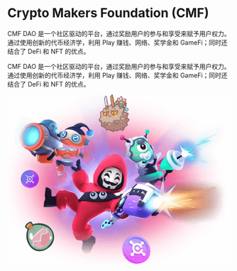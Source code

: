 # Crypto Makers Foundation (CMF)

<p>CMF DAO 是一个社区驱动的平台，通过奖励用户的参与和享受来赋予用户权力。通过使用创新的代币经济学，利用 Play 赚钱、网络、奖学金和 GameFi；同时还结合了 DeFi 和 NFT 的优点。</p>

<p>CMF DAO 是一个社区驱动的平台，通过奖励用户的参与和享受来赋予用户权力。通过使用创新的代币经济学，利用 Play 赚钱、网络、奖学金和 GameFi；同时还结合了 DeFi 和 NFT 的优点。</p>

![hero-chars](hero-chars.webp)


